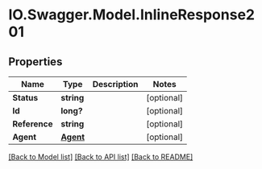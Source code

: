 # IO.Swagger.Model.InlineResponse201
## Properties

Name | Type | Description | Notes
------------ | ------------- | ------------- | -------------
**Status** | **string** |  | [optional] 
**Id** | **long?** |  | [optional] 
**Reference** | **string** |  | [optional] 
**Agent** | [**Agent**](Agent.md) |  | [optional] 

[[Back to Model list]](../README.md#documentation-for-models) [[Back to API list]](../README.md#documentation-for-api-endpoints) [[Back to README]](../README.md)

